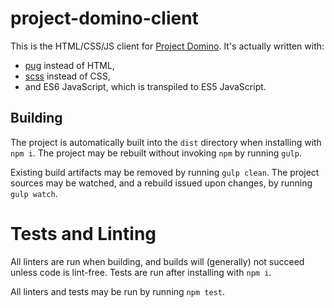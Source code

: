 # project-domino-client

This is the HTML/CSS/JS client for [Project Domino][project-domino].
It's actually written with:

 * [pug][pug] instead of HTML,
 * [scss][sass] instead of CSS,
 * and ES6 JavaScript, which is transpiled to ES5 JavaScript.

## Building

The project is automatically built into the `dist` directory when installing with `npm i`.
The project may be rebuilt without invoking `npm` by running `gulp`.

Existing build artifacts may be removed by running `gulp clean`.
The project sources may be watched, and a rebuild issued upon changes, by running `gulp watch`.

# Tests and Linting

All linters are run when building, and builds will (generally) not succeed unless code is lint-free.
Tests are run after installing with `npm i`.

All linters and tests may be run by running `npm test`.

[project-domino]: https://github.com/project-domino
[pug]: https://github.com/pugjs/pug
[sass]: https://github.com/sass/sass
